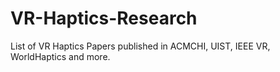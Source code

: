 # VR-Haptics-Research
List of VR Haptics Papers published in ACMCHI, UIST, IEEE VR, WorldHaptics and more.
